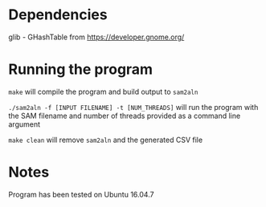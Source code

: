 # Dependencies

glib - GHashTable from https://developer.gnome.org/

# Running the program
`make` will compile the program and build output to `sam2aln`

`./sam2aln -f [INPUT FILENAME] -t [NUM_THREADS]` will run the program with the SAM filename and number of threads provided as a command line argument

`make clean` will remove `sam2aln` and the generated CSV file

# Notes
Program has been tested on Ubuntu 16.04.7
